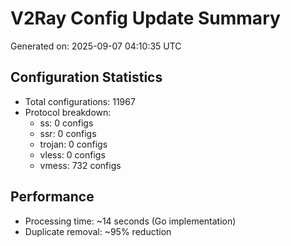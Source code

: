 # V2Ray Config Update Summary
Generated on: 2025-09-07 04:10:35 UTC

## Configuration Statistics
- Total configurations: 11967
- Protocol breakdown:
  - ss: 0 configs
  - ssr: 0 configs
  - trojan: 0 configs
  - vless: 0 configs
  - vmess: 732 configs

## Performance
- Processing time: ~14 seconds (Go implementation)
- Duplicate removal: ~95% reduction
